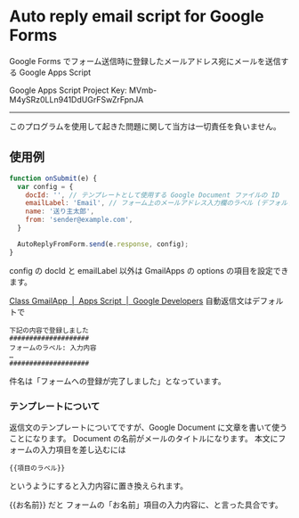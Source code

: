 # Auto reply email script for Google Forms
Google Forms でフォーム送信時に登録したメールアドレス宛にメールを送信する Google Apps Script

Google Apps Script Project Key: MVmb-M4ySRz0LLn941DdUGrFSwZrFpnJA

---
このプログラムを使用して起きた問題に関して当方は一切責任を負いません。
## 使用例
```javascript
function onSubmit(e) {
  var config = {
    docId: '', // テンプレートとして使用する Google Document ファイルの ID
    emailLabel: 'Email', // フォーム上のメールアドレス入力欄のラベル (デフォルトは 'メールアドレス')
    name: '送り主太郎',
    from: 'sender@example.com',
  }

  AutoReplyFromForm.send(e.response, config);
}
```
config の docId と emailLabel 以外は GmailApps の options の項目を設定できます。

[Class GmailApp  |  Apps Script  |  Google Developers](https://developers.google.com/apps-script/reference/gmail/gmail-app#sendemailrecipient-subject-body-options)
自動返信文はデフォルトで
```
下記の内容で登録しました
####################
フォームのラベル: 入力内容
…
####################
```
件名は「フォームへの登録が完了しました」となっています。
### テンプレートについて
返信文のテンプレートについてですが、Google Document に文章を書いて使うことになります。
Document の名前がメールのタイトルになります。
本文にフォームの入力項目を差し込むには
```
{{項目のラベル}}
```
というようにすると入力内容に置き換えられます。

{{お名前}} だと フォームの「お名前」項目の入力内容に、と言った具合です。
